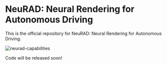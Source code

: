 # NeuRAD: Neural Rendering for Autonomous Driving
This is the official repository for NeuRAD: Neural Rendering for Autonomous Driving. 

![neurad-capabilities](assets/frontfig.png)

Code will be released soon! 
